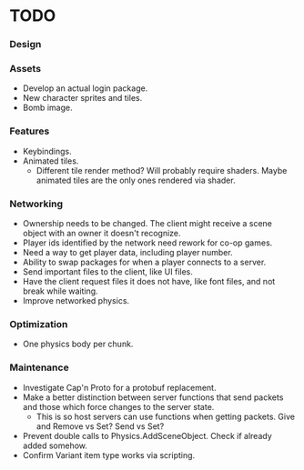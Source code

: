 # TODO

### Design



### Assets

- Develop an actual login package.
- New character sprites and tiles.
- Bomb image.

### Features

- Keybindings.
- Animated tiles.
	- Different tile render method?  Will probably require shaders.  Maybe animated tiles are the only ones rendered via shader.

### Networking

- Ownership needs to be changed. The client might receive a scene object with an owner it doesn't recognize.
- Player ids identified by the network need rework for co-op games.
- Need a way to get player data, including player number.
- Ability to swap packages for when a player connects to a server.
- Send important files to the client, like UI files.
- Have the client request files it does not have, like font files, and not break while waiting.
- Improve networked physics.

### Optimization

- One physics body per chunk.

### Maintenance

- Investigate Cap'n Proto for a protobuf replacement.
- Make a better distinction between server functions that send packets and those which force changes to the server state.
	- This is so host servers can use functions when getting packets.  Give and Remove vs Set?  Send vs Set?
- Prevent double calls to Physics.AddSceneObject.  Check if already added somehow.
- Confirm Variant item type works via scripting.

